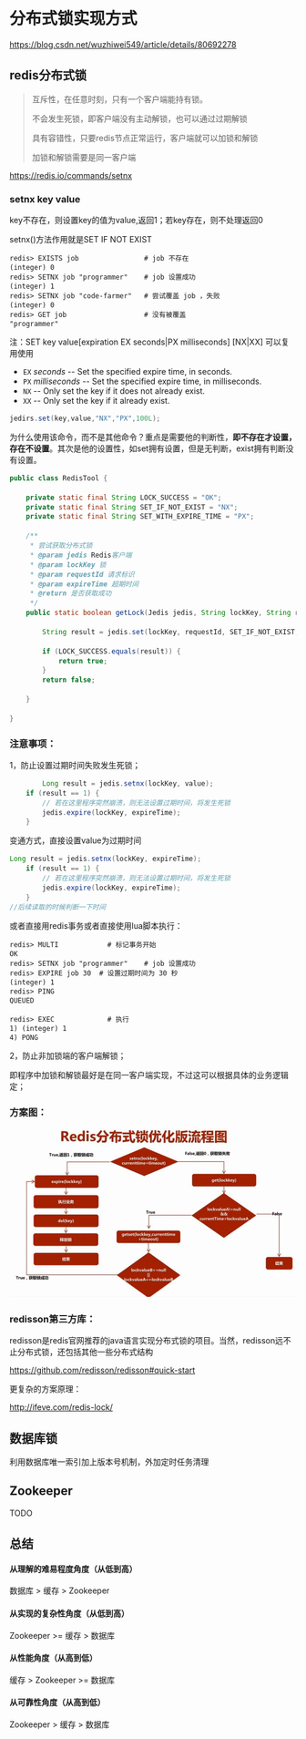 # 分布式锁实现方式

https://blog.csdn.net/wuzhiwei549/article/details/80692278

## redis分布式锁

> 互斥性，在任意时刻，只有一个客户端能持有锁。
>
> 不会发生死锁，即客户端没有主动解锁，也可以通过过期解锁
>
> 具有容错性，只要redis节点正常运行，客户端就可以加锁和解锁
>
> 加锁和解锁需要是同一客户端

https://redis.io/commands/setnx

### setnx  key value

key不存在，则设置key的值为value,返回1；若key存在，则不处理返回0

setnx()方法作用就是SET IF NOT EXIST

```shell
redis> EXISTS job                # job 不存在
(integer) 0
redis> SETNX job "programmer"    # job 设置成功
(integer) 1
redis> SETNX job "code-farmer"   # 尝试覆盖 job ，失败
(integer) 0
redis> GET job                   # 没有被覆盖
"programmer"
```

注：SET key value[expiration EX seconds|PX milliseconds] [NX|XX] 可以复用使用

- `EX` *seconds* -- Set the specified expire time, in seconds.
- `PX` *milliseconds* -- Set the specified expire time, in milliseconds.
- `NX` -- Only set the key if it does not already exist.
- `XX` -- Only set the key if it already exist.

```java
jedirs.set(key,value,"NX","PX",100L);
```

为什么使用该命令，而不是其他命令？重点是需要他的判断性，**即不存在才设置，存在不设置**。其次是他的设置性，如set拥有设置，但是无判断，exist拥有判断没有设置。

```java
public class RedisTool {

    private static final String LOCK_SUCCESS = "OK";
    private static final String SET_IF_NOT_EXIST = "NX";
    private static final String SET_WITH_EXPIRE_TIME = "PX";

    /**
     * 尝试获取分布式锁
     * @param jedis Redis客户端
     * @param lockKey 锁
     * @param requestId 请求标识
     * @param expireTime 超期时间
     * @return 是否获取成功
     */
    public static boolean getLock(Jedis jedis, String lockKey, String requestId, int expireTime) {

        String result = jedis.set(lockKey, requestId, SET_IF_NOT_EXIST, SET_WITH_EXPIRE_TIME, expireTime);

        if (LOCK_SUCCESS.equals(result)) {
            return true;
        }
        return false;

    }

}
```



### 注意事项：

1，防止设置过期时间失败发生死锁；

```java
		Long result = jedis.setnx(lockKey, value);
    if (result == 1) {
        // 若在这里程序突然崩溃，则无法设置过期时间，将发生死锁
        jedis.expire(lockKey, expireTime);
    }
```

变通方式，直接设置value为过期时间

```java
Long result = jedis.setnx(lockKey, expireTime);
    if (result == 1) {
        // 若在这里程序突然崩溃，则无法设置过期时间，将发生死锁
        jedis.expire(lockKey, expireTime);
    }
//后续读取的时候判断一下时间
```

或者直接用redis事务或者直接使用lua脚本执行：

```shell
redis> MULTI            # 标记事务开始
OK
redis> SETNX job "programmer"    # job 设置成功
redis> EXPIRE job 30  # 设置过期时间为 30 秒
(integer) 1
redis> PING
QUEUED

redis> EXEC             # 执行
1) (integer) 1
4) PONG
```

2，防止非加锁端的客户端解锁；

即程序中加锁和解锁最好是在同一客户端实现，不过这可以根据具体的业务逻辑定；

### 方案图：

![](./images/20180219144927282.jpg)

### redisson第三方库：

redisson是redis官网推荐的java语言实现分布式锁的项目。当然，redisson远不止分布式锁，还包括其他一些分布式结构

https://github.com/redisson/redisson#quick-start

更复杂的方案原理：

http://ifeve.com/redis-lock/

## 数据库锁

利用数据库唯一索引加上版本号机制，外加定时任务清理



## Zookeeper

TODO

## 总结

#### 从理解的难易程度角度（从低到高）

数据库 > 缓存 > Zookeeper

#### 从实现的复杂性角度（从低到高）

Zookeeper >= 缓存 > 数据库

#### 从性能角度（从高到低）

缓存 > Zookeeper >= 数据库

#### 从可靠性角度（从高到低）

Zookeeper > 缓存 > 数据库